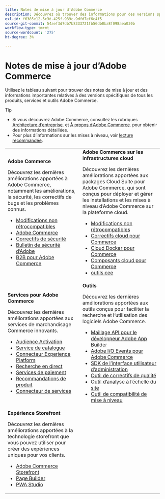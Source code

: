 ```yaml
---
title: Notes de mise à jour d’Adobe Commerce
description: Découvrez où trouver des informations pour des versions spécifiques d’Adobe Commerce.
exl-id: f6385e12-5c3d-425f-939c-9dfd7ef6c4f5
source-git-commit: 54aef3d7db7b8333721fb56db0ba8f098aea030b
workflow-type: tm+mt
source-wordcount: '275'
ht-degree: 3%

---
```



# Notes de mise à jour d’Adobe Commerce

Utilisez le tableau suivant pour trouver des notes de mise à jour et des informations importantes relatives à des versions spécifiques de tous les produits, services et outils Adobe Commerce.

>[!TIP]
>
>- Si vous découvrez Adobe Commerce, consultez les rubriques [&#x200B; Architecture d’entreprise &#x200B;](../../implementation-playbook/architecture/enterprise-blueprint.md) et [&#x200B; À propos d’Adobe Commerce &#x200B;](https://experienceleague.adobe.com/fr/docs/commerce-admin/start/about) pour obtenir des informations détaillées.
>- Pour plus d’informations sur les mises à niveau, voir [lecture recommandée](../../upgrade/resources/recommended-reading.md).

<table>
  <tbody>
    <tr>
      <td><strong>Adobe Commerce</strong>
        <p>Découvrez les dernières améliorations apportées à Adobe Commerce, notamment les améliorations, la sécurité, les correctifs de bugs et les problèmes connus.</p>
          <ul>
            <li><a href="https://developer.adobe.com/commerce/php/development/backward-incompatible-changes/">Modifications non rétrocompatibles</a></li>
            <li><a href="commerce/overview.md">Adobe Commerce</a></li>
            <li><a href="security/overview.md">Correctifs de sécurité</a></li>
            <li><a href="https://helpx.adobe.com/fr/security/products/magento.html">Bulletin de sécurité d’Adobe</a></li>
            <li><a href="https://experienceleague.adobe.com/docs/commerce-admin/b2b/release-notes.html?lang=fr">B2B pour Adobe Commerce</a></li>
          </ul>
        </td>
      <td><strong>Adobe Commerce sur les infrastructures cloud</strong>
        <p>Découvrez les dernières améliorations apportées aux packages Cloud Suite pour Adobe Commerce, qui sont conçus pour déployer et gérer les installations et les mises à niveau d’Adobe Commerce sur la plateforme cloud.</p>
          <ul>
            <li><a href="https://experienceleague.adobe.com/fr/docs/commerce-cloud-service/user-guide/release-notes/backward-incompatible-changes">Modifications non rétrocompatibles</a></li>
            <li><a href="https://experienceleague.adobe.com/fr/docs/commerce-cloud-service/user-guide/release-notes/cloud-patches">Correctifs cloud pour Commerce</a></li>
            <li><a href="https://experienceleague.adobe.com/fr/docs/commerce-cloud-service/user-guide/release-notes/cloud-docker">Cloud Docker pour Commerce</a></li>
            <li><a href="https://experienceleague.adobe.com/fr/docs/commerce-cloud-service/user-guide/release-notes/cloud-components">Composants cloud pour Commerce</a></li>
            <li><a href="https://experienceleague.adobe.com/fr/docs/commerce-cloud-service/user-guide/release-notes/ece-tools-package">outils cee</a></li>
          </ul>
      </td>
    </tr>
    <tr>
      <td><strong> Services pour Adobe Commerce </strong>
        <p>Découvrez les dernières améliorations apportées aux services de marchandisage Commerce innovants.</p>
          <ul>
            <li><a href="https://experienceleague.adobe.com/docs/commerce-admin/customers/audience-activation.html?lang=fr">Audience Activation</a></li>
            <li><a href="https://experienceleague.adobe.com/docs/commerce/catalog-service/release-notes.html?lang=fr">Service de catalogue</a></li>
            <li><a href="https://experienceleague.adobe.com/fr/docs/commerce/data-connection/release-notes">Connecteur Experience Platform</a></li>
            <li><a href="https://experienceleague.adobe.com/docs/commerce/live-search/release-notes.html?lang=fr">Recherche en direct</a></li>
            <li><a href="https://experienceleague.adobe.com/docs/commerce/payment-services/release-notes.html?lang=fr">Services de paiement</a></li>
            <li><a href="https://experienceleague.adobe.com/docs/commerce/product-recommendations/release-notes.html?lang=fr">Recommandations de produit</a></li>
            <li><a href="https://experienceleague.adobe.com/docs/commerce/user-guides/integration-services/saas.html?lang=fr">Connecteur de services</a></li>
          </ul>
        </td>
      <td><strong> Outils </strong>
        <p>Découvrez les dernières améliorations apportées aux outils conçus pour faciliter la recherche et l’utilisation des logiciels Adobe Commerce.</p>
          <ul>
            <li><a href="https://developer.adobe.com/graphql-mesh-gateway/">Maillage API pour le développeur Adobe App Builder</a></li>
            <li><a href="https://developer.adobe.com/commerce/events/get-started/release-notes/">Adobe I/O Events pour Adobe Commerce</a></li>
            <li><a href="https://developer.adobe.com/commerce/extensibility/admin-ui-sdk/release-notes/">SDK de l’interface utilisateur d’administration</a></li>
            <li><a href="../../tools/quality-patches-tool/release-notes.md">Outil de correctifs de qualité</a></li>
            <li><a href="../../tools/site-wide-analysis-tool/intro.md">Outil d’analyse à l’échelle du site</a></li>
            <li><a href="../../upgrade/upgrade-compatibility-tool/overview.md">Outil de compatibilité de mise à niveau</a></li>
          </ul>
      </td>
    </tr>
    <tr>
       <td><strong>Expérience Storefront</strong>
        <p>Découvrez les dernières améliorations apportées à la technologie storefront que vous pouvez utiliser pour créer des expériences uniques pour vos clients.</p>
          <ul>
            <li><a href="https://experienceleague.adobe.com/developer/commerce/storefront/?lang=fr">Adobe Commerce Storefront</a></li>
            <li><a href="https://experienceleague.adobe.com/docs/commerce-admin/page-builder/release-notes.html?lang=fr">Page Builder</a></li>
            <li><a href="https://github.com/magento/pwa-studio/releases/latest">PWA Studio</a></li>
          </ul>
      </td>
      <td></td>
    </tr>
  </tbody>
</table>

